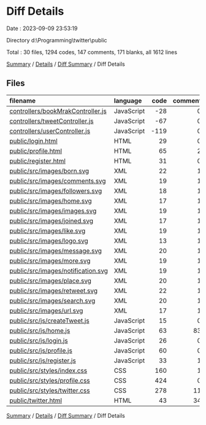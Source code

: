 # Diff Details

Date : 2023-09-09 23:53:19

Directory d:\\Programming\\twitter\\public

Total : 30 files,  1294 codes, 147 comments, 171 blanks, all 1612 lines

[Summary](results.md) / [Details](details.md) / [Diff Summary](diff.md) / Diff Details

## Files
| filename | language | code | comment | blank | total |
| :--- | :--- | ---: | ---: | ---: | ---: |
| [controllers/bookMrakController.js](/controllers/bookMrakController.js) | JavaScript | -28 | 0 | -5 | -33 |
| [controllers/tweetController.js](/controllers/tweetController.js) | JavaScript | -67 | 0 | -7 | -74 |
| [controllers/userController.js](/controllers/userController.js) | JavaScript | -119 | 0 | -8 | -127 |
| [public/login.html](/public/login.html) | HTML | 29 | 0 | 4 | 33 |
| [public/profile.html](/public/profile.html) | HTML | 65 | 2 | 11 | 78 |
| [public/register.html](/public/register.html) | HTML | 31 | 0 | 4 | 35 |
| [public/src/images/born.svg](/public/src/images/born.svg) | XML | 22 | 1 | 0 | 23 |
| [public/src/images/comments.svg](/public/src/images/comments.svg) | XML | 19 | 1 | 0 | 20 |
| [public/src/images/followers.svg](/public/src/images/followers.svg) | XML | 18 | 1 | 0 | 19 |
| [public/src/images/home.svg](/public/src/images/home.svg) | XML | 17 | 1 | 0 | 18 |
| [public/src/images/images.svg](/public/src/images/images.svg) | XML | 19 | 1 | 0 | 20 |
| [public/src/images/joined.svg](/public/src/images/joined.svg) | XML | 17 | 1 | 0 | 18 |
| [public/src/images/like.svg](/public/src/images/like.svg) | XML | 19 | 1 | 0 | 20 |
| [public/src/images/logo.svg](/public/src/images/logo.svg) | XML | 13 | 1 | 0 | 14 |
| [public/src/images/message.svg](/public/src/images/message.svg) | XML | 20 | 1 | 0 | 21 |
| [public/src/images/more.svg](/public/src/images/more.svg) | XML | 19 | 1 | 0 | 20 |
| [public/src/images/notification.svg](/public/src/images/notification.svg) | XML | 19 | 1 | 0 | 20 |
| [public/src/images/place.svg](/public/src/images/place.svg) | XML | 20 | 1 | 0 | 21 |
| [public/src/images/retweet.svg](/public/src/images/retweet.svg) | XML | 22 | 1 | 0 | 23 |
| [public/src/images/search.svg](/public/src/images/search.svg) | XML | 20 | 1 | 0 | 21 |
| [public/src/images/url.svg](/public/src/images/url.svg) | XML | 17 | 1 | 0 | 18 |
| [public/src/js/createTweet.js](/public/src/js/createTweet.js) | JavaScript | 15 | 0 | 1 | 16 |
| [public/src/js/home.js](/public/src/js/home.js) | JavaScript | 63 | 83 | 6 | 152 |
| [public/src/js/login.js](/public/src/js/login.js) | JavaScript | 26 | 0 | 2 | 28 |
| [public/src/js/profile.js](/public/src/js/profile.js) | JavaScript | 60 | 0 | 4 | 64 |
| [public/src/js/register.js](/public/src/js/register.js) | JavaScript | 33 | 1 | 3 | 37 |
| [public/src/styles/index.css](/public/src/styles/index.css) | CSS | 160 | 1 | 20 | 181 |
| [public/src/styles/profile.css](/public/src/styles/profile.css) | CSS | 424 | 0 | 76 | 500 |
| [public/src/styles/twitter.css](/public/src/styles/twitter.css) | CSS | 278 | 11 | 47 | 336 |
| [public/twitter.html](/public/twitter.html) | HTML | 43 | 34 | 13 | 90 |

[Summary](results.md) / [Details](details.md) / [Diff Summary](diff.md) / Diff Details